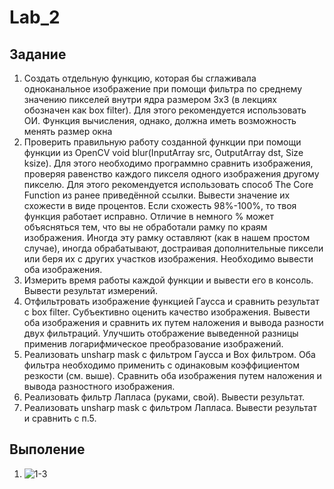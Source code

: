 # Lab_2
## Задание
1.	Создать отдельную функцию, которая бы сглаживала одноканальное изображение при помощи фильтра по среднему значению пикселей внутри ядра размером 3х3 (в лекциях обозначен как box filter). Для этого рекомендуется использовать ОИ. Функция вычисления, однако, должна иметь возможность менять размер окна
2.  Проверить правильную работу созданной функции при помощи функции из OpenCV void blur(InputArray src, OutputArray dst, Size ksize). Для этого необходимо программно сравнить изображения, проверяя равенство каждого пикселя одного изображения другому пикселю. Для этого рекомендуется использовать способ The Core Function из ранее приведённой ссылки.  Вывести значение их схожести в виде процентов. Если схожесть 98%-100%, то твоя функция работает исправно. Отличие в немного % может объясняться тем, что вы не обработали рамку по краям изображения. Иногда эту рамку оставляют (как в нашем простом случае), иногда обрабатывают, достраивая дополнительные пиксели или беря их с других участков изображения. Необходимо вывести оба изображения.  
3.	Измерить время работы каждой функции и вывести его в консоль. Вывести результат измерений.
4.	Отфильтровать изображение функцией Гаусса и сравнить результат с box filter. Субъективно оценить качество изображения. Вывести оба изображения и сравнить их путем наложения и вывода разности двух фильтраций. Улучшить отображение выведенной разницы применив логарифмическое преобразование изображений.
5.	Реализовать unsharp mask с фильтром Гаусса и Box фильтром. Оба фильтра необходимо применить с одинаковым коэффициентом резкости (см. выше). Сравнить оба изображения путем наложения и вывода разностного изображения.
6.	Реализовать фильтр Лапласа (руками, свой). Вывести результат. 
7.	Реализовать unsharp mask с фильтром Лапласа. Вывести результат и сравнить с п.5.
## Выполение 
1. ![1-3](ososovyan/cv_tasks/lab_2/report_photo/1-3.jpg "1-3")
